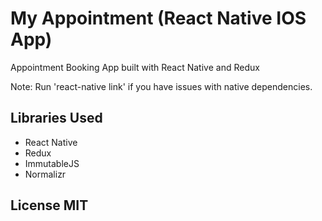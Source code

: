 # My Appointment (React Native IOS App)

Appointment Booking App built with React Native and Redux

Note: Run 'react-native link' if you have issues with native dependencies.

## Libraries Used

- React Native
- Redux
- ImmutableJS
- Normalizr

## License MIT
